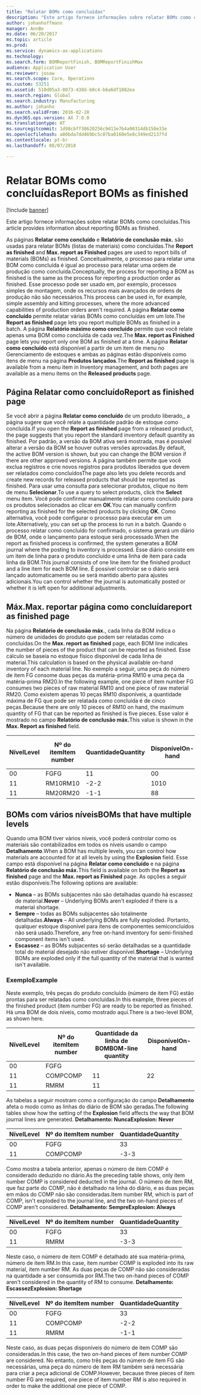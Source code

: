 ```yaml
---
title: "Relatar BOMs como concluídas"
description: "Este artigo fornece informações sobre relatar BOMs como concluídas."
author: johanhoffmann
manager: AnnBe
ms.date: 06/20/2017
ms.topic: article
ms.prod: 
ms.service: dynamics-ax-applications
ms.technology: 
ms.search.form: BOMReportFinish, BOMReportFinishMax
audience: Application User
ms.reviewer: josaw
ms.search.scope: Core, Operations
ms.custom: 53251
ms.assetid: 510d05a3-0073-438d-b0c4-b6a6df1882ea
ms.search.region: Global
ms.search.industry: Manufacturing
ms.author: johanho
ms.search.validFrom: 2016-02-28
ms.dyn365.ops.version: AX 7.0.0
ms.translationtype: HT
ms.sourcegitcommit: 1d98cbff30620256c9d13e7b4a90314db150e33e
ms.openlocfilehash: a80bda7dd469bc5c07ba0160e5e8c349ed2137fd
ms.contentlocale: pt-br
ms.lasthandoff: 08/07/2018

---
```


# <a name="report-boms-as-finished"></a><span data-ttu-id="6bfd2-103">Relatar BOMs como concluídas</span><span class="sxs-lookup"><span data-stu-id="6bfd2-103">Report BOMs as finished</span></span>

[!include [banner](../includes/banner.md)]

<span data-ttu-id="6bfd2-104">Este artigo fornece informações sobre relatar BOMs como concluídas.</span><span class="sxs-lookup"><span data-stu-id="6bfd2-104">This article provides information about reporting BOMs as finished.</span></span>

<span data-ttu-id="6bfd2-105">As páginas **Relatar como concluído** e **Relatório de conclusão máx.** são usadas para relatar BOMs (listas de materiais) como concluídas.</span><span class="sxs-lookup"><span data-stu-id="6bfd2-105">The **Report as finished** and **Max. report as Finished** pages are used to report bills of materials (BOMs) as finished.</span></span> <span data-ttu-id="6bfd2-106">Conceitualmente, o processo para relatar uma BOM como concluída é igual ao processo para relatar uma ordem de produção como concluída.</span><span class="sxs-lookup"><span data-stu-id="6bfd2-106">Conceptually, the process for reporting a BOM as finished is the same as the process for reporting a production order as finished.</span></span> <span data-ttu-id="6bfd2-107">Esse processo pode ser usado em, por exemplo, processos simples de montagem, onde os recursos mais avançados de ordens de produção não são necessários.</span><span class="sxs-lookup"><span data-stu-id="6bfd2-107">This process can be used in, for example, simple assembly and kitting processes, where the more advanced capabilities of production orders aren't required.</span></span> <span data-ttu-id="6bfd2-108">A página **Relatar como concluído** permite relatar várias BOMs como concluídas em um lote.</span><span class="sxs-lookup"><span data-stu-id="6bfd2-108">The **Report as finished** page lets you report multiple BOMs as finished in a batch.</span></span> <span data-ttu-id="6bfd2-109">A página **Relatório máximo como concluído** permite que você relate apenas uma BOM como concluída de cada vez.</span><span class="sxs-lookup"><span data-stu-id="6bfd2-109">The **Max. report as Finished** page lets you report only one BOM as finished at a time.</span></span> <span data-ttu-id="6bfd2-110">A página **Relatar como concluído** está disponível a partir de um item de menu no Gerenciamento de estoques e ambas as páginas estão disponíveis como itens de menu na página **Produtos lançados**.</span><span class="sxs-lookup"><span data-stu-id="6bfd2-110">The **Report as finished** page is available from a menu item in Inventory management, and both pages are available as a menu items on the **Released products** page.</span></span>

## <a name="report-as-finished-page"></a><span data-ttu-id="6bfd2-111">Página Relatar como concluído</span><span class="sxs-lookup"><span data-stu-id="6bfd2-111">Report as finished page</span></span>
<span data-ttu-id="6bfd2-112">Se você abrir a página **Relatar como concluído** de um produto liberado,, a página sugere que você relate a quantidade padrão de estoque como concluída.</span><span class="sxs-lookup"><span data-stu-id="6bfd2-112">If you open the **Report as finished** page from a released product, the page suggests that you report the standard inventory default quantity as finished.</span></span> <span data-ttu-id="6bfd2-113">Por padrão, a versão da BOM ativa será mostrada, mas é possível alterar a versão da BOM se houver outras versões aprovadas.</span><span class="sxs-lookup"><span data-stu-id="6bfd2-113">By default, the active BOM version is shown, but you can change the BOM version if there are other approved versions.</span></span> <span data-ttu-id="6bfd2-114">A página também permite que você exclua registros e crie novos registros para produtos liberados que devem ser relatados como concluídos</span><span class="sxs-lookup"><span data-stu-id="6bfd2-114">The page also lets you delete records and create new records for released products that should be reported as finished.</span></span> <span data-ttu-id="6bfd2-115">Para usar uma consulta para selecionar produtos, clique no item de menu **Selecionar**.</span><span class="sxs-lookup"><span data-stu-id="6bfd2-115">To use a query to select products, click the **Select** menu item.</span></span> <span data-ttu-id="6bfd2-116">Você pode confirmar manualmente relatar como concluído para os produtos selecionados ao clicar em **OK**.</span><span class="sxs-lookup"><span data-stu-id="6bfd2-116">You can manually confirm reporting as finished for the selected products by clicking **OK**.</span></span> <span data-ttu-id="6bfd2-117">Como alternativa, você pode configurar o processo para executar em um lote.</span><span class="sxs-lookup"><span data-stu-id="6bfd2-117">Alternatively, you can set up the process to run in a batch.</span></span> <span data-ttu-id="6bfd2-118">Quando o processo relatar como concluído for confirmado, o sistema gerará um diário de BOM, onde o lançamento para estoque será processado.</span><span class="sxs-lookup"><span data-stu-id="6bfd2-118">When the report as finished process is confirmed, the system generates a BOM journal where the posting to inventory is processed.</span></span> <span data-ttu-id="6bfd2-119">Esse diário consiste em um item de linha para o produto concluído e uma linha de item para cada linha da BOM.</span><span class="sxs-lookup"><span data-stu-id="6bfd2-119">This journal consists of one line item for the finished product and a line item for each BOM line.</span></span> <span data-ttu-id="6bfd2-120">É possível controlar se o diário será lançado automaticamente ou se será mantido aberto para ajustes adicionais.</span><span class="sxs-lookup"><span data-stu-id="6bfd2-120">You can control whether the journal is automatically posted or whether it is left open for additional adjustments.</span></span>

## <a name="max-report-as-finished-page"></a><span data-ttu-id="6bfd2-121">Máx.</span><span class="sxs-lookup"><span data-stu-id="6bfd2-121">Max.</span></span> <span data-ttu-id="6bfd2-122">reportar página como concluída</span><span class="sxs-lookup"><span data-stu-id="6bfd2-122">report as finished page</span></span>
<span data-ttu-id="6bfd2-123">Na página **Relatório de conclusão máx.**, cada linha da BOM indica o número de unidades do produto que podem ser relatadas como concluídas.</span><span class="sxs-lookup"><span data-stu-id="6bfd2-123">On the **Max. report as finished** page, each BOM line indicates the number of pieces of the product that can be reported as finished.</span></span> <span data-ttu-id="6bfd2-124">Esse cálculo se baseia no estoque físico disponível de cada linha de material.</span><span class="sxs-lookup"><span data-stu-id="6bfd2-124">This calculation is based on the physical available on-hand inventory of each material line.</span></span> <span data-ttu-id="6bfd2-125">No exemplo a seguir, uma peça do número de item FG consome duas peças da matéria-prima RM10 e uma peça da matéria-prima RM20.</span><span class="sxs-lookup"><span data-stu-id="6bfd2-125">In the following example, one piece of item number FG consumes two pieces of raw material RM10 and one piece of raw material RM20.</span></span> <span data-ttu-id="6bfd2-126">Como existem apenas 10 peças RM10 disponíveis, a quantidade máxima de FG que pode ser relatada como concluída é de cinco peças.</span><span class="sxs-lookup"><span data-stu-id="6bfd2-126">Because there are only 10 pieces of RM10 on hand, the maximum quantity of FG that can be reported as finished is five pieces.</span></span> <span data-ttu-id="6bfd2-127">Esse valor é mostrado no campo **Relatório de conclusão máx.**</span><span class="sxs-lookup"><span data-stu-id="6bfd2-127">This value is shown in the **Max. Report as finished** field.</span></span>

| <span data-ttu-id="6bfd2-128">Nível</span><span class="sxs-lookup"><span data-stu-id="6bfd2-128">Level</span></span> | <span data-ttu-id="6bfd2-129">Nº do item</span><span class="sxs-lookup"><span data-stu-id="6bfd2-129">Item number</span></span> | <span data-ttu-id="6bfd2-130">Quantidade</span><span class="sxs-lookup"><span data-stu-id="6bfd2-130">Quantity</span></span> | <span data-ttu-id="6bfd2-131">Disponível</span><span class="sxs-lookup"><span data-stu-id="6bfd2-131">On-hand</span></span> | <span data-ttu-id="6bfd2-132">Máx.</span><span class="sxs-lookup"><span data-stu-id="6bfd2-132">Max.</span></span> <span data-ttu-id="6bfd2-133">Relatório de conclusão</span><span class="sxs-lookup"><span data-stu-id="6bfd2-133">Report as finished</span></span> |
|-------|-------------|----------|---------|-------------------------|
| <span data-ttu-id="6bfd2-134">0</span><span class="sxs-lookup"><span data-stu-id="6bfd2-134">0</span></span>     | <span data-ttu-id="6bfd2-135">FG</span><span class="sxs-lookup"><span data-stu-id="6bfd2-135">FG</span></span>          |  <span data-ttu-id="6bfd2-136">1</span><span class="sxs-lookup"><span data-stu-id="6bfd2-136">1</span></span>       | <span data-ttu-id="6bfd2-137">0</span><span class="sxs-lookup"><span data-stu-id="6bfd2-137">0</span></span>       | <span data-ttu-id="6bfd2-138">5</span><span class="sxs-lookup"><span data-stu-id="6bfd2-138">5</span></span>                       |
| <span data-ttu-id="6bfd2-139">1</span><span class="sxs-lookup"><span data-stu-id="6bfd2-139">1</span></span>     | <span data-ttu-id="6bfd2-140">RM10</span><span class="sxs-lookup"><span data-stu-id="6bfd2-140">RM10</span></span>        | <span data-ttu-id="6bfd2-141">-2</span><span class="sxs-lookup"><span data-stu-id="6bfd2-141">-2</span></span>       | <span data-ttu-id="6bfd2-142">10</span><span class="sxs-lookup"><span data-stu-id="6bfd2-142">10</span></span>      | <span data-ttu-id="6bfd2-143">5</span><span class="sxs-lookup"><span data-stu-id="6bfd2-143">5</span></span>                       |
| <span data-ttu-id="6bfd2-144">1</span><span class="sxs-lookup"><span data-stu-id="6bfd2-144">1</span></span>     | <span data-ttu-id="6bfd2-145">RM20</span><span class="sxs-lookup"><span data-stu-id="6bfd2-145">RM20</span></span>        | <span data-ttu-id="6bfd2-146">-1</span><span class="sxs-lookup"><span data-stu-id="6bfd2-146">-1</span></span>       |  <span data-ttu-id="6bfd2-147">8</span><span class="sxs-lookup"><span data-stu-id="6bfd2-147">8</span></span>      | <span data-ttu-id="6bfd2-148">8</span><span class="sxs-lookup"><span data-stu-id="6bfd2-148">8</span></span>                       |

## <a name="boms-that-have-multiple-levels"></a><span data-ttu-id="6bfd2-149">BOMs com vários níveis</span><span class="sxs-lookup"><span data-stu-id="6bfd2-149">BOMs that have multiple levels</span></span>
<span data-ttu-id="6bfd2-150">Quando uma BOM tiver vários níveis, você poderá controlar como os materiais são contabilizados em todos os níveis usando o campo **Detalhamento**.</span><span class="sxs-lookup"><span data-stu-id="6bfd2-150">When a BOM has multiple levels, you can control how materials are accounted for at all levels by using the **Explosion** field.</span></span> <span data-ttu-id="6bfd2-151">Esse campo está disponível na página **Relatar como concluído** e na página **Relatório de conclusão máx.**</span><span class="sxs-lookup"><span data-stu-id="6bfd2-151">This field is available on both the **Report as finished** page and the **Max. report as Finished** page.</span></span> <span data-ttu-id="6bfd2-152">As opções a seguir estão disponíveis:</span><span class="sxs-lookup"><span data-stu-id="6bfd2-152">The following options are available:</span></span>

-   <span data-ttu-id="6bfd2-153">**Nunca** – as BOMs subjacentes não são detalhadas quando há escassez de material.</span><span class="sxs-lookup"><span data-stu-id="6bfd2-153">**Never** – Underlying BOMs aren't exploded if there is a material shortage.</span></span>
-   <span data-ttu-id="6bfd2-154">**Sempre** – todas as BOMs subjacentes são totalmente detalhadas.</span><span class="sxs-lookup"><span data-stu-id="6bfd2-154">**Always** – All underlying BOMs are fully exploded.</span></span> <span data-ttu-id="6bfd2-155">Portanto, qualquer estoque disponível para itens de componentes semiconcluídos não será usado.</span><span class="sxs-lookup"><span data-stu-id="6bfd2-155">Therefore, any free on-hand inventory for semi-finished component items isn't used.</span></span>
-   <span data-ttu-id="6bfd2-156">**Escassez** – as BOMs subjacentes só serão detalhadas se a quantidade total do material desejado não estiver disponível.</span><span class="sxs-lookup"><span data-stu-id="6bfd2-156">**Shortage** – Underlying BOMs are exploded only if the full quantity of the material that is wanted isn't available.</span></span>

### <a name="example"></a><span data-ttu-id="6bfd2-157">Exemplo</span><span class="sxs-lookup"><span data-stu-id="6bfd2-157">Example</span></span>

<span data-ttu-id="6bfd2-158">Neste exemplo, três peças do produto concluído (número de item FG) estão prontas para ser relatadas como concluídas.</span><span class="sxs-lookup"><span data-stu-id="6bfd2-158">In this example, three pieces of the finished product (item number FG) are ready to be reported as finished.</span></span> <span data-ttu-id="6bfd2-159">Há uma BOM de dois níveis, como mostrado aqui.</span><span class="sxs-lookup"><span data-stu-id="6bfd2-159">There is a two-level BOM, as shown here.</span></span>

| <span data-ttu-id="6bfd2-160">Nível</span><span class="sxs-lookup"><span data-stu-id="6bfd2-160">Level</span></span> | <span data-ttu-id="6bfd2-161">Nº do item</span><span class="sxs-lookup"><span data-stu-id="6bfd2-161">Item number</span></span> | <span data-ttu-id="6bfd2-162">Quantidade da linha de BOM</span><span class="sxs-lookup"><span data-stu-id="6bfd2-162">BOM-line quantity</span></span> | <span data-ttu-id="6bfd2-163">Disponível</span><span class="sxs-lookup"><span data-stu-id="6bfd2-163">On-hand</span></span> |
|-------|-------------|-------------------|---------|
| <span data-ttu-id="6bfd2-164">0</span><span class="sxs-lookup"><span data-stu-id="6bfd2-164">0</span></span>     | <span data-ttu-id="6bfd2-165">FG</span><span class="sxs-lookup"><span data-stu-id="6bfd2-165">FG</span></span>          |                   |         |
| <span data-ttu-id="6bfd2-166">1</span><span class="sxs-lookup"><span data-stu-id="6bfd2-166">1</span></span>     | <span data-ttu-id="6bfd2-167">COMP</span><span class="sxs-lookup"><span data-stu-id="6bfd2-167">COMP</span></span>        | <span data-ttu-id="6bfd2-168">1</span><span class="sxs-lookup"><span data-stu-id="6bfd2-168">1</span></span>                 | <span data-ttu-id="6bfd2-169">2</span><span class="sxs-lookup"><span data-stu-id="6bfd2-169">2</span></span>       |
| <span data-ttu-id="6bfd2-170">1</span><span class="sxs-lookup"><span data-stu-id="6bfd2-170">1</span></span>     | <span data-ttu-id="6bfd2-171">RM</span><span class="sxs-lookup"><span data-stu-id="6bfd2-171">RM</span></span>          | <span data-ttu-id="6bfd2-172">1</span><span class="sxs-lookup"><span data-stu-id="6bfd2-172">1</span></span>                 |         |

<span data-ttu-id="6bfd2-173">As tabelas a seguir mostram como a configuração do campo **Detalhamento** afeta o modo como as linhas do diário de BOM são geradas.</span><span class="sxs-lookup"><span data-stu-id="6bfd2-173">The following tables show how the setting of the **Explosion** field affects the way that BOM journal lines are generated.</span></span> <span data-ttu-id="6bfd2-174">**Detalhamento: Nunca**</span><span class="sxs-lookup"><span data-stu-id="6bfd2-174">**Explosion: Never**</span></span>

| <span data-ttu-id="6bfd2-175">Nível</span><span class="sxs-lookup"><span data-stu-id="6bfd2-175">Level</span></span> | <span data-ttu-id="6bfd2-176">Nº do item</span><span class="sxs-lookup"><span data-stu-id="6bfd2-176">Item number</span></span> | <span data-ttu-id="6bfd2-177">Quantidade</span><span class="sxs-lookup"><span data-stu-id="6bfd2-177">Quantity</span></span> |
|-------|-------------|----------|
| <span data-ttu-id="6bfd2-178">0</span><span class="sxs-lookup"><span data-stu-id="6bfd2-178">0</span></span>     | <span data-ttu-id="6bfd2-179">FG</span><span class="sxs-lookup"><span data-stu-id="6bfd2-179">FG</span></span>          | <span data-ttu-id="6bfd2-180">3</span><span class="sxs-lookup"><span data-stu-id="6bfd2-180">3</span></span>        |
| <span data-ttu-id="6bfd2-181">1</span><span class="sxs-lookup"><span data-stu-id="6bfd2-181">1</span></span>     | <span data-ttu-id="6bfd2-182">COMP</span><span class="sxs-lookup"><span data-stu-id="6bfd2-182">COMP</span></span>        | <span data-ttu-id="6bfd2-183">-3</span><span class="sxs-lookup"><span data-stu-id="6bfd2-183">-3</span></span>       |

<span data-ttu-id="6bfd2-184">Como mostra a tabela anterior, apenas o número de item COMP é considerado deduzido no diário.</span><span class="sxs-lookup"><span data-stu-id="6bfd2-184">As the preceding table shows, only item number COMP is considered deducted in the journal.</span></span> <span data-ttu-id="6bfd2-185">O número de item RM, que faz parte do COMP, não é detalhado na linha do diário, e as duas peças em mãos do COMP não são consideradas.</span><span class="sxs-lookup"><span data-stu-id="6bfd2-185">Item number RM, which is part of COMP, isn't exploded to the journal line, and the two on-hand pieces of COMP aren't considered.</span></span> <span data-ttu-id="6bfd2-186">**Detalhamento: Sempre**</span><span class="sxs-lookup"><span data-stu-id="6bfd2-186">**Explosion: Always**</span></span>

| <span data-ttu-id="6bfd2-187">Nível</span><span class="sxs-lookup"><span data-stu-id="6bfd2-187">Level</span></span> | <span data-ttu-id="6bfd2-188">Nº do item</span><span class="sxs-lookup"><span data-stu-id="6bfd2-188">Item number</span></span> | <span data-ttu-id="6bfd2-189">Quantidade</span><span class="sxs-lookup"><span data-stu-id="6bfd2-189">Quantity</span></span> |
|-------|-------------|----------|
| <span data-ttu-id="6bfd2-190">0</span><span class="sxs-lookup"><span data-stu-id="6bfd2-190">0</span></span>     | <span data-ttu-id="6bfd2-191">FG</span><span class="sxs-lookup"><span data-stu-id="6bfd2-191">FG</span></span>          | <span data-ttu-id="6bfd2-192">3</span><span class="sxs-lookup"><span data-stu-id="6bfd2-192">3</span></span>        |
| <span data-ttu-id="6bfd2-193">1</span><span class="sxs-lookup"><span data-stu-id="6bfd2-193">1</span></span>     | <span data-ttu-id="6bfd2-194">RM</span><span class="sxs-lookup"><span data-stu-id="6bfd2-194">RM</span></span>          | <span data-ttu-id="6bfd2-195">-3</span><span class="sxs-lookup"><span data-stu-id="6bfd2-195">-3</span></span>       |

<span data-ttu-id="6bfd2-196">Neste caso, o número de item COMP é detalhado até sua matéria-prima, número de item RM.</span><span class="sxs-lookup"><span data-stu-id="6bfd2-196">In this case, item number COMP is exploded into its raw material, item number RM.</span></span> <span data-ttu-id="6bfd2-197">As duas peças de COMP não são consideradas na quantidade a ser consumida por RM.</span><span class="sxs-lookup"><span data-stu-id="6bfd2-197">The two on-hand pieces of COMP aren't considered in the quantity of RM to consume.</span></span> <span data-ttu-id="6bfd2-198">**Detalhamento: Escassez**</span><span class="sxs-lookup"><span data-stu-id="6bfd2-198">**Explosion: Shortage**</span></span>

| <span data-ttu-id="6bfd2-199">Nível</span><span class="sxs-lookup"><span data-stu-id="6bfd2-199">Level</span></span> | <span data-ttu-id="6bfd2-200">Nº do item</span><span class="sxs-lookup"><span data-stu-id="6bfd2-200">Item number</span></span> | <span data-ttu-id="6bfd2-201">Quantidade</span><span class="sxs-lookup"><span data-stu-id="6bfd2-201">Quantity</span></span> |
|-------|-------------|----------|
| <span data-ttu-id="6bfd2-202">0</span><span class="sxs-lookup"><span data-stu-id="6bfd2-202">0</span></span>     | <span data-ttu-id="6bfd2-203">FG</span><span class="sxs-lookup"><span data-stu-id="6bfd2-203">FG</span></span>          | <span data-ttu-id="6bfd2-204">3</span><span class="sxs-lookup"><span data-stu-id="6bfd2-204">3</span></span>        |
| <span data-ttu-id="6bfd2-205">1</span><span class="sxs-lookup"><span data-stu-id="6bfd2-205">1</span></span>     | <span data-ttu-id="6bfd2-206">COMP</span><span class="sxs-lookup"><span data-stu-id="6bfd2-206">COMP</span></span>        | <span data-ttu-id="6bfd2-207">-2</span><span class="sxs-lookup"><span data-stu-id="6bfd2-207">-2</span></span>       |
| <span data-ttu-id="6bfd2-208">1</span><span class="sxs-lookup"><span data-stu-id="6bfd2-208">1</span></span>     | <span data-ttu-id="6bfd2-209">RM</span><span class="sxs-lookup"><span data-stu-id="6bfd2-209">RM</span></span>          | <span data-ttu-id="6bfd2-210">-1</span><span class="sxs-lookup"><span data-stu-id="6bfd2-210">-1</span></span>       |

<span data-ttu-id="6bfd2-211">Neste caso, as duas peças disponíveis do número de item COMP são consideradas.</span><span class="sxs-lookup"><span data-stu-id="6bfd2-211">In this case, the two on-hand pieces of item number COMP are considered.</span></span> <span data-ttu-id="6bfd2-212">No entanto, como três peças do número de item FG são necessárias, uma peça do número de item RM também será necessária para criar a peça adicional de COMP.</span><span class="sxs-lookup"><span data-stu-id="6bfd2-212">However, because three pieces of item number FG are required, one piece of item number RM is also required in order to make the additional one piece of COMP.</span></span>




